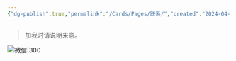 ```yaml
---
{"dg-publish":true,"permalink":"/Cards/Pages/联系/","created":"2024-04-08","updated":"2024-04-08"}
---
```


> 加我时请说明来意。

![微信|300](http://img.xlg.life/images/202404082239791.jpg)
